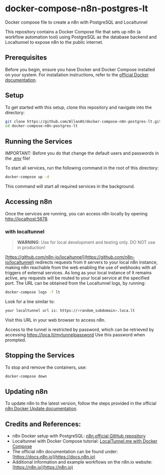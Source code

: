 # docker-compose-n8n-postgres-lt
Docker compose file to create a n8n with PostgreSQL and Localtunnel

This repository contains a Docker Compose file that sets up n8n (a workflow automation tool) using PostgreSQL as the database backend and Localtunnel to expose n8n to the public internet.

## Prerequisites

Before you begin, ensure you have Docker and Docker Compose installed on your system. For installation instructions, refer to the [official Docker documentation](https://docs.docker.com/get-docker/).

## Setup

To get started with this setup, clone this repository and navigate into the directory:
```bash
git clone https://github.com/AllanAV/docker-compose-n8n-postgres-lt.git
cd docker-compose-n8n-postgres-lt
```

## Running the Services

IMPORTANT: Before you do that change the default users and passwords in the [.env](https://github.com/AllanAV/docker-compose-n8n-postgres-lt/blob/main/.env) file!

To start all services, run the following command in the root of this directory:
```bash
docker-compose up -d
```
This command will start all required services in the background.

## Accessing n8n

Once the services are running, you can access n8n locally by opening [http://localhost:5678](http://localhost:5678).

### with localtunnel

> **WARNING**: Use for local development and testing only. DO NOT use in production!

[https://github.com/n8n-io/localtunnel](https://github.com/n8n-io/localtunnel) redirects requests from lt servers to your local n8n instance, making n8n reachable from the web enabling the use of webhooks with all triggers of external services. 
As long as your local instance of lt remains active, any requests will be routed to your local service at the specified port. 
The URL can be obtained from the Localtunnel logs, by running:

```bash
docker-compose logs -f lt
```

Look for a line similar to:
```bash
your localtunnel url is: https://<random_subdomain>.loca.lt
```
Visit this URL in your web browser to access n8n.

Access to the tunnel is restricted by password, which can be retrieved by accessing https://loca.lt/mytunnelpassword
Use this password when prompted.

## Stopping the Services
To stop and remove the containers, use:

```bash
docker-compose down
```

## Updating n8n

To update n8n to the latest version, follow the steps provided in the official [n8n Docker Update documentation](https://docs.n8n.io/hosting/installation/docker/#updating).

## Credits and References:

- n8n Docker setup with PostgreSQL: [n8n official GitHub repository](https://github.com/n8n-io/n8n-hosting/tree/main/docker-compose/withPostgres)
- Localtunnel with Docker Compose tutorial: [LocalTunnel.me with Docker Compose](https://medium.com/@baldrailers/localtunnel-me-with-docker-compose-b432b1d48f7f)
- The official n8n documentation can be found under: [https://docs.n8n.io](https://docs.n8n.io)
- Additional information and example workflows on the n8n.io website: [https://n8n.io](https://n8n.io)
